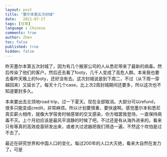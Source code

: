 ```yaml
---
layout: post
title: "墨尔本第五次封城"
date:   2021-07-17
tags: [日常]
language : Chinese
comments: true
author: Zhen
toc: false
published: true
hidden: false
---
```

昨天墨尔本第五次封城了，因为有几个搬家公司的人从悉尼带来了最新的病毒。然后传染了他们的客户。然后还去看了footy，几千人变成了高危人群。本来我也要去看昨天晚上的footy，还好没有去。这次封城说是到下周二，不过（从下周一穿越回来）又延长了。每天十几个case，比上次2周封城期间还要多，所以这次也不知道要封多久。

本来要出去北领地road trip，过一下夏天。现在全部取消。大部分可以refund，很多只能变成credit，非常麻烦。所以计划要慎重，要快速啊。感觉墨尔本和悉尼真实薪火相传，就像大学宿舍时候感冒的交叉感染，你方唱罢我登场，一直保持病毒不灭。上个月初应该是最风平浪静的时候了吧，不过还是有从海外进来的。看来只有等真的高效疫苗研发出来，或者大过滤器把我们筛选一遍，不然这个坎怕是过不去了。

最近在研究世界和中国人口的变化，每过200年的人口大灭绝，看来大自然在发力了。可是
<!--stackedit_data:
eyJoaXN0b3J5IjpbLTEyNzMyODE5NjRdfQ==
-->